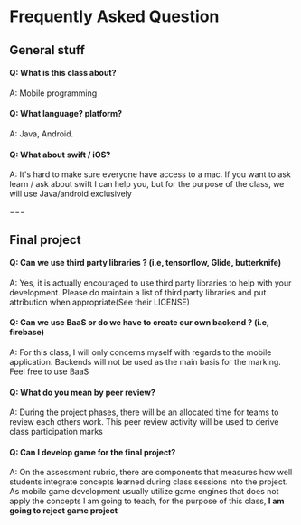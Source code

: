 # Frequently Asked Question


## General stuff

#### Q: What is this class about?
A: Mobile programming


#### Q: What language? platform?
A: Java, Android.

#### Q: What about swift / iOS?
A: It's hard to make sure everyone have access to a mac. If you want to ask learn / ask about swift I can help you, but for the purpose of the class, we will use Java/android exclusively


===
## Final project

#### Q: Can we use third party libraries ? (i.e, tensorflow, Glide, butterknife)
A: Yes, it is actually encouraged to use third party libraries to help with your development. Please do maintain a list of third party libraries and put attribution when appropriate(See their LICENSE)

#### Q: Can we use BaaS or do we have to create our own backend ? (i.e, firebase)
A: For this class, I will only concerns myself with regards to the mobile application. Backends will not be used as the main basis for the marking. Feel free to use BaaS

#### Q: What do you mean by peer review?
A: During the project phases, there will be an allocated time for teams to review each others work. This peer review activity will be used to derive class participation marks

#### Q: Can I develop game for the final project?
A: On the assessment rubric, there are components that measures how well students integrate concepts learned during class sessions into the project. As mobile game development usually utilize game engines that does not apply the concepts I am going to teach, for the purpose of this class, **I am going to reject game project**
